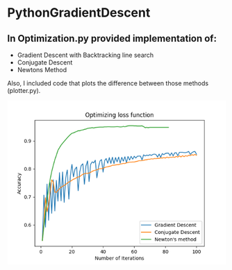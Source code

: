 # PythonGradientDescent

## In Optimization.py provided implementation of:

- Gradient Descent with Backtracking line search
- Conjugate Descent
- Newtons Method

Also, I included code that plots the difference between those methods (plotter.py).

![Accuracy - percent of correctly classified elements](comparision.png "Comparision")
